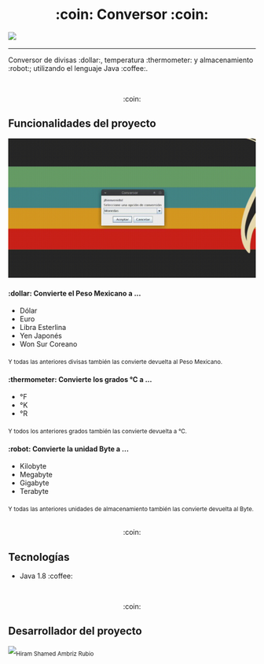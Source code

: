 <h1 align="center">:coin: Conversor :coin:</h1>
<p>
 <img src="https://img.shields.io/badge/STATUS-COMPLETADO-success">
</p>
<hr>
<p>
  Conversor de divisas :dollar:, temperatura :thermometer: y almacenamiento :robot:; utilizando el lenguaje Java :coffee:.
</p>

<br> 
<p align="center">:coin:</p>

<h2>Funcionalidades del proyecto</h2>
<p align="center">
<img src="./demo.gif" width=800>
</p>
<h4>:dollar: Convierte el Peso Mexicano a ...</h4>
<ul>
  <li>Dólar</li>
  <li>Euro</li>
  <li>Libra Esterlina</li>
  <li>Yen Japonés</li>
  <li>Won Sur Coreano</li>
</ul>
<sub>
  Y todas las anteriores divisas también las convierte devuelta al Peso Mexicano.
</sub>
<h4>:thermometer: Convierte los grados °C a ...</h4>
<ul>
  <li>°F</li>
  <li>°K</li>
  <li>°R</li>
</ul>
<sub>
  Y todos los anteriores grados también las convierte devuelta a °C.
</sub>
<h4>:robot: Convierte la unidad Byte a ...</h4>
<ul>
  <li>Kilobyte</li>
  <li>Megabyte</li>
  <li>Gigabyte</li>
  <li>Terabyte</li>
</ul>
<sub>
  Y todas las anteriores unidades de almacenamiento también las convierte devuelta al Byte.
</sub>

<br>
<br>
<p align="center">:coin:</p>

<h2>Tecnologías</h2>
<ul>
  <li>Java 1.8 :coffee:</li>
</ul>

<br>
<p align="center">:coin:</p>

<h2>Desarrollador del proyecto</h2>
 <img src="https://avatars.githubusercontent.com/u/121737918?s=400&u=b92f19f1bbc3e5ee7310fd2b25db2a86b4bd3c2b&v=4" width=150><sub>Hiram Shamed Ambriz Rubio</sub>
